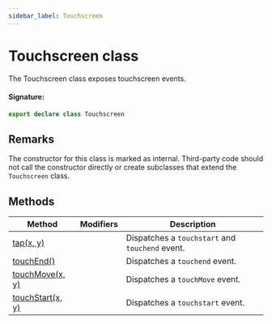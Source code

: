 ```yaml
---
sidebar_label: Touchscreen
---
```


# Touchscreen class

The Touchscreen class exposes touchscreen events.

#### Signature:

```typescript
export declare class Touchscreen
```

## Remarks

The constructor for this class is marked as internal. Third-party code should not call the constructor directly or create subclasses that extend the `Touchscreen` class.

## Methods

| Method                                                    | Modifiers | Description                                                           |
| --------------------------------------------------------- | --------- | --------------------------------------------------------------------- |
| [tap(x, y)](./puppeteer.touchscreen.tap.md)               |           | Dispatches a <code>touchstart</code> and <code>touchend</code> event. |
| [touchEnd()](./puppeteer.touchscreen.touchend.md)         |           | Dispatches a <code>touchend</code> event.                             |
| [touchMove(x, y)](./puppeteer.touchscreen.touchmove.md)   |           | Dispatches a <code>touchMove</code> event.                            |
| [touchStart(x, y)](./puppeteer.touchscreen.touchstart.md) |           | Dispatches a <code>touchstart</code> event.                           |
